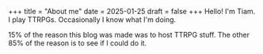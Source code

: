 +++
title =  "About me"
date = 2025-01-25
draft = false
+++
Hello! I'm Tiam. I play TTRPGs. Occasionally I know what I'm doing. 

15% of the reason this blog was made was to host TTRPG stuff. The other 85% of the reason is to see if I could do it. 